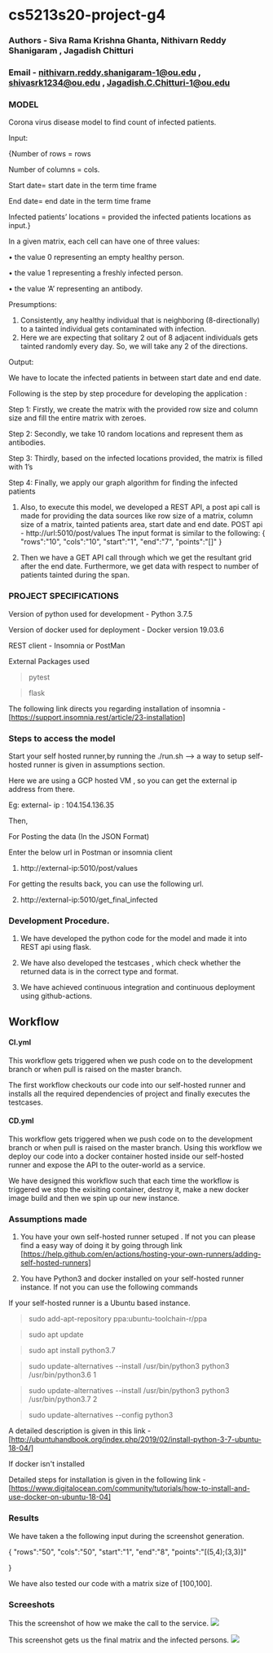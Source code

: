 # cs5213s20-project-g4

### Authors - Siva Rama Krishna Ghanta, Nithivarn Reddy Shanigaram , Jagadish Chitturi

### Email - nithivarn.reddy.shanigaram-1@ou.edu , shivasrk1234@ou.edu , Jagadish.C.Chitturi-1@ou.edu

### MODEL
Corona virus disease model to find count of infected patients.

Input:

{Number of rows = rows 

Number of columns = cols.

Start date= start date in the term time frame 

End date= end date in the term time frame 

Infected patients’ locations = provided the infected patients locations as input.}

In a given matrix, each cell can have one of three values:

•	the value 0 representing an empty healthy person.

•	the value 1 representing a freshly infected person.

•	the value ‘A’ representing an antibody.

Presumptions: 

1.	Consistently, any healthy individual that is neighboring (8-directionally) to a tainted individual gets contaminated with infection.
2.	Here we are expecting that solitary 2 out of 8 adjacent individuals gets tainted randomly every day. So, we will take any 2 of the directions.

Output:

We have to locate the infected patients in between start date and end date.

Following is the step by step procedure for developing the application :

Step 1:
Firstly, we create the matrix with the provided row size and column size and fill the entire matrix with zeroes.

Step 2:
Secondly, we take 10 random locations and represent them as antibodies.

Step 3:
Thirdly, based on the infected locations provided, the matrix is filled with 1’s

Step 4:
Finally, we apply our graph algorithm for finding the infected patients 

1.	Also, to execute this model, we developed a REST API, a post api call is made for providing the data sources like row size of a matrix, column size of a matrix, tainted patients area, start date and end date. POST api - http://url:5010/post/values
The input format is similar to the following:
{ 
	"rows":"10",
	"cols":"10",
	"start":"1",
	"end":"7",
	"points":"[]"
}

2.	Then we have a GET API call through which we get the resultant grid after the end date. Furthermore, we get data with respect to number of patients tainted during the span.

### PROJECT SPECIFICATIONS

Version of python used for development - Python 3.7.5

Version of docker used for deployment - Docker version 19.03.6

REST client - Insomnia or PostMan

External Packages used 

> pytest

> flask

The following link directs you regarding installation of insomnia - [https://support.insomnia.rest/article/23-installation]

### Steps to access the model

Start your self hosted runner,by running the ./run.sh --> a way to setup self-hosted runner is given in assumptions section.

Here we are using a GCP hosted VM , so you can get the external ip address from there.

Eg: external- ip : 104.154.136.35

Then,

For Posting the data (In the JSON Format)

Enter the below url in Postman or insomnia client

1) http://external-ip:5010/post/values

For getting the results back, you can use the following url.

2) http://external-ip:5010/get_final_infected


### Development Procedure.

1) We have developed the python code for the model and made it into REST api using flask.

2) We have also developed the testcases , which check whether the returned data is in the correct type and format.

3) We have achieved continuous integration and continuous deployment using github-actions.

## Workflow

#### CI.yml

This workflow gets triggered when we push code on to the development branch or when pull is raised on the master branch.

The first workflow checkouts our code into our self-hosted runner and installs all the required dependencies of project
and finally executes the testcases.

#### CD.yml

This workflow gets triggered when we push code on to the development branch or when pull is raised on the master branch.
Using this workflow we deploy our code into a docker container hosted inside our self-hosted runner and expose the API to the outer-world as a service.

We have designed this workflow such that each time the workflow is triggered we stop the exisiting container, destroy it, make a new docker image build and then we spin up our new instance.

### Assumptions made

1) You have your own self-hosted runner setuped . If not you can please find a easy way of doing it by going through link
[https://help.github.com/en/actions/hosting-your-own-runners/adding-self-hosted-runners]

2) You have Python3 and docker installed on your self-hosted runner instance. If not you can use the following commands

If your self-hosted runner is a Ubuntu based instance.

 > sudo add-apt-repository ppa:ubuntu-toolchain-r/ppa
 
 > sudo apt update
 
 > sudo apt install python3.7
 
 > sudo update-alternatives --install /usr/bin/python3 python3 /usr/bin/python3.6 1

 > sudo update-alternatives --install /usr/bin/python3 python3 /usr/bin/python3.7 2
 
 > sudo update-alternatives --config python3
 
 A detailed description is given in this link - [http://ubuntuhandbook.org/index.php/2019/02/install-python-3-7-ubuntu-18-04/]
 
If docker isn't installed 

Detailed steps for installation is given in the following link - [https://www.digitalocean.com/community/tutorials/how-to-install-and-use-docker-on-ubuntu-18-04]

### Results 

We have taken a the following input during the screenshot generation.

{ 
	"rows":"50",
	"cols":"50",
	"start":"1",
	"end":"8",
	"points":"[(5,4);(3,3)]"

}

We have also tested our code with a matrix size of [100,100].


### Screeshots

This the screenshot of how we make the call to the service.
![](images/post_call.png)

This screenshot gets us the final matrix and the infected persons.
![](images/Get_out.png)







